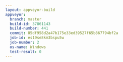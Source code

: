 ```yaml
---
layout: appveyor-build
appveyor:
  branch: master
  build-id: 37861143
  build-number: 441
  commit: 85df958d2a47b175e33ed39527f65b867794bf2a
  job-id: es19se8km3bspu5w
  job-number: 2
  os-name: Windows
  test-result: 0
---
```

